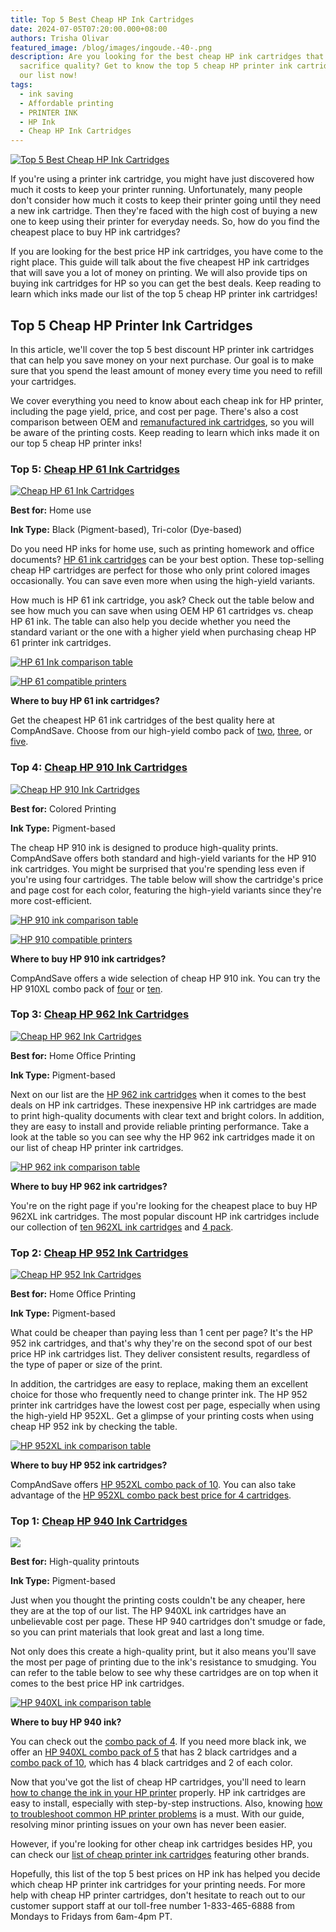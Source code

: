 ```yaml
---
title: Top 5 Best Cheap HP Ink Cartridges
date: 2024-07-05T07:20:00.000+08:00
authors: Trisha Olivar
featured_image: /blog/images/ingoude.-40-.png
description: Are you looking for the best cheap HP ink cartridges that won't
  sacrifice quality? Get to know the top 5 cheap HP printer ink cartridges on
  our list now!
tags:
  - ink saving
  - Affordable printing
  - PRINTER INK
  - HP Ink
  - Cheap HP Ink Cartridges
---
```

[![Top 5 Best Cheap HP Ink Cartridges](/blog/images/ingoude.-40-.png "Top 5 Best Cheap HP Ink Cartridges")](/blog/images/ingoude.-40-.png)

If you're using a printer ink cartridge, you might have just discovered how much it costs to keep your printer running. Unfortunately, many people don't consider how much it costs to keep their printer going until they need a new ink cartridge. Then they're faced with the high cost of buying a new one to keep using their printer for everyday needs. So, how do you find the cheapest place to buy HP ink cartridges?

If you are looking for the best price HP ink cartridges, you have come to the right place. This guide will talk about the five cheapest HP ink cartridges that will save you a lot of money on printing. We will also provide tips on buying ink cartridges for HP so you can get the best deals. Keep reading to learn which inks made our list of the top 5 cheap HP printer ink cartridges!

## Top 5 Cheap HP Printer Ink Cartridges

In this article, we'll cover the top 5 best discount HP printer ink cartridges that can help you save money on your next purchase. Our goal is to make sure that you spend the least amount of money every time you need to refill your cartridges.

We cover everything you need to know about each cheap ink for HP printer, including the page yield, price, and cost per page. There's also a cost comparison between OEM and [remanufactured ink cartridges](https://www.compandsave.com/what-are-remanufactured-ink-cartridges-guide), so you will be aware of the printing costs. Keep reading to learn which inks made it on our top 5 cheap HP printer inks!

### Top 5: [Cheap HP 61 Ink Cartridges](https://www.compandsave.com/hp/61xl-ink-cartridges/ch563wn-ch564wn-2-combo)

[![Cheap HP 61 Ink Cartridges](/blog/images/screenshot-2024-07-05-at-7.42.23 pm.png "Cheap HP 61 Ink Cartridges")](/blog/images/screenshot-2024-07-05-at-7.42.23 pm.png)

**Best for:** Home use

**Ink Type:** Black (Pigment-based), Tri-color (Dye-based)

Do you need HP inks for home use, such as printing homework and office documents? [HP 61 ink cartridges](https://www.compandsave.com/hp/61xl-ink-cartridges) can be your best option. These top-selling cheap HP cartridges are perfect for those who only print colored images occasionally. You can save even more when using the high-yield variants.

How much is HP 61 ink cartridge, you ask? Check out the table below and see how much you can save when using OEM HP 61 cartridges vs. cheap HP 61 ink. The table can also help you decide whether you need the standard variant or the one with a higher yield when purchasing cheap HP 61 printer ink cartridges.

[![HP 61 Ink comparison table](/blog/images/screenshot-2024-07-05-at-7.46.14 pm.png "HP 61 ink comparison table")](/blog/images/screenshot-2024-07-05-at-7.46.14 pm.png)

[![HP 61 compatible printers](/blog/images/screenshot-2024-07-05-at-7.46.57 pm.png "HP 61 compatible printers")](/blog/images/screenshot-2024-07-05-at-7.46.57 pm.png)

**Where to buy HP 61 ink cartridges?**

Get the cheapest HP 61 ink cartridges of the best quality here at CompAndSave. Choose from our high-yield combo pack of [two](https://www.compandsave.com/hp/61xl-ink-cartridges/ch563wn-ch564wn-2-combo), [three](https://www.compandsave.com/hp/61xl-ink-cartridges-s-7302/ch263wn-ch264wn-3-combo-p-9856), or [five](https://www.compandsave.com/hp/61xl-ink-cartridges-s-7302/ch263wn-ch264wn-5-combo-p-9857).

### Top 4: [Cheap HP 910 Ink Cartridges](https://www.compandsave.com/hp/910xl-ink-cartridges/910xl-4-combo)

[![Cheap HP 910 Ink Cartridges](/blog/images/screenshot-2024-07-05-at-7.49.19 pm.png "Cheap HP 910 Ink Cartridges")](/blog/images/screenshot-2024-07-05-at-7.49.19 pm.png)

**Best for:** Colored Printing

**Ink Type:** Pigment-based

The cheap HP 910 ink is designed to produce high-quality prints. CompAndSave offers both standard and high-yield variants for the HP 910 ink cartridges. You might be surprised that you're spending less even if you're using four cartridges. The table below will show the cartridge's price and page cost for each color, featuring the high-yield variants since they're more cost-efficient.

[![HP 910 ink comparison table](/blog/images/screenshot-2024-07-05-at-7.52.07 pm.png "HP 910 ink comparison table")](/blog/images/screenshot-2024-07-05-at-7.52.07 pm.png)

[![HP 910 compatible printers](/blog/images/screenshot-2024-07-05-at-7.55.14 pm.png "HP 910 compatible printers")](/blog/images/screenshot-2024-07-05-at-7.55.14 pm.png)

**Where to buy HP 910 ink cartridges?**

CompAndSave offers a wide selection of cheap HP 910 ink. You can try the HP 910XL combo pack of [four](https://www.compandsave.com/hp/910xl-ink-cartridges/910xl-4-combo) or [ten](https://www.compandsave.com/hp/910xl-ink-cartridges/910xl-10-combo).

### Top 3: [Cheap HP 962 Ink Cartridges](https://www.compandsave.com/hp/962xl-ink-cartridges/962xl-4-combo)

[![Cheap HP 962 Ink Cartridges](/blog/images/screenshot-2024-07-05-at-7.56.49 pm.png)](/blog/images/screenshot-2024-07-05-at-7.56.49 pm.png)

**Best for:** Home Office Printing

**Ink Type:** Pigment-based

Next on our list are the [HP 962 ink cartridges](https://www.compandsave.com/hp/962-ink-cartridges) when it comes to the best deals on HP ink cartridges. These inexpensive HP ink cartridges are made to print high-quality documents with clear text and bright colors. In addition, they are easy to install and provide reliable printing performance. Take a look at the table so you can see why the HP 962 ink cartridges made it on our list of cheap HP printer ink cartridges.

[![HP 962 ink comparison table](/blog/images/screenshot-2024-07-05-at-7.59.39 pm.png "HP 962 ink comparison table")](/blog/images/screenshot-2024-07-05-at-7.59.39 pm.png)

**Where to buy HP 962 ink cartridges?**

You're on the right page if you're looking for the cheapest place to buy HP 962XL ink cartridges. The most popular discount HP ink cartridges include our collection of [ten 962XL ink cartridges](https://www.compandsave.com/hp/962-ink-cartridges-s-11331/962-10-combo-p-11338) and [4 pack](https://www.compandsave.com/hp/962-ink-cartridges-s-11331/962-4-combo-p-11337).

### Top 2: [Cheap HP 952 Ink Cartridges](https://www.compandsave.com/hp/952xl-ink-cartridges)

[![Cheap HP 952 Ink Cartridges](/blog/images/screenshot-2024-07-05-at-8.01.03 pm.png "Cheap HP 952 Ink Cartridges")](/blog/images/screenshot-2024-07-05-at-8.01.03 pm.png)

**Best for:** Home Office Printing

**Ink Type:** Pigment-based

What could be cheaper than paying less than 1 cent per page? It's the HP 952 ink cartridges, and that's why they're on the second spot of our best price HP ink cartridges list. They deliver consistent results, regardless of the type of paper or size of the print.

In addition, the cartridges are easy to replace, making them an excellent choice for those who frequently need to change printer ink. The HP 952 printer ink cartridges have the lowest cost per page, especially when using the high-yield HP 952XL. Get a glimpse of your printing costs when using cheap HP 952 ink by checking the table.

[![HP 952XL ink comparison table](/blog/images/screenshot-2024-07-05-at-8.02.57 pm.png "HP 952XL ink comparison table")](/blog/images/screenshot-2024-07-05-at-8.02.57 pm.png)

**Where to buy HP 952 ink cartridges?**

CompAndSave offers [HP 952XL combo pack of 10](https://www.compandsave.com/hp/952xl-ink-cartridges-s-7290/952xl-10-combo-p-9894). You can also take advantage of the [HP 952XL combo pack best price for 4 cartridges](https://www.compandsave.com/hp/952xl-ink-cartridges-s-7290/952xl-4-combo-p-9895).

### Top 1: [Cheap HP 940 Ink Cartridges](ttps://www.CompAndSave.com/hp/940xl-ink-cartridges)

[![](/blog/images/screenshot-2024-07-05-at-8.04.51 pm.png)](/blog/images/screenshot-2024-07-05-at-8.04.51 pm.png)

**Best for:** High-quality printouts

**Ink Type:** Pigment-based

Just when you thought the printing costs couldn't be any cheaper, here they are at the top of our list. The HP 940XL ink cartridges have an unbelievable cost per page. These HP 940 cartridges don't smudge or fade, so you can print materials that look great and last a long time.

Not only does this create a high-quality print, but it also means you'll save the most per page of printing due to the ink's resistance to smudging. You can refer to the table below to see why these cartridges are on top when it comes to the best price HP ink cartridges.

[![HP 940XL ink comparison table](/blog/images/screenshot-2024-07-05-at-8.06.05 pm.png "HP 940XL ink comparison table")](/blog/images/screenshot-2024-07-05-at-8.06.05 pm.png)

**Where to buy HP 940 ink?**

You can check out the [combo pack of 4](https://www.compandsave.com/hp/940xl-ink-cartridges/940xl-4-combo). If you need more black ink, we offer an [HP 940XL combo pack of 5](https://www.compandsave.com/hp/940xl-ink-cartridges/940xl-5-combo) that has 2 black cartridges and a [combo pack of 10](https://www.compandsave.com/hp/940xl-ink-cartridges/940xl-10-combo), which has 4 black cartridges and 2 of each color.

Now that you've got the list of cheap HP cartridges, you'll need to learn [how to change the ink in your HP printer](https://www.compandsave.com/how-to-change-ink-in-hp-printer-guide) properly. HP ink cartridges are easy to install, especially with step-by-step instructions. Also, knowing [how to troubleshoot common HP printer problems](https://www.compandsave.com/hp-printer-troubleshooting-guide) is a must. With our guide, resolving minor printing issues on your own has never been easier.

However, if you're looking for other cheap ink cartridges besides HP, you can check our [list of cheap printer ink cartridges](https://www.compandsave.com/top-5-best-cheap-printer-ink-cartridges) featuring other brands.

Hopefully, this list of the top 5 best prices on HP ink has helped you decide which cheap HP printer ink cartridges for your printing needs. For more help with cheap HP printer cartridges, don't hesitate to reach out to our customer support staff at our toll-free number 1-833-465-6888 from Mondays to Fridays from 6am-4pm PT.
